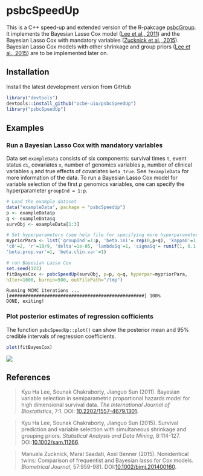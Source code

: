# psbcSpeedUp

This is a C++ speed-up and extended version of the R-pakcage [psbcGroup](https://CRAN.R-project.org/package=psbcGroup).
It implements the Bayesian Lasso Cox model ([Lee et al., 2011](https://doi.org/10.2202/1557-4679.1301)) and the Bayesian Lasso Cox with mandatory variables ([Zucknick et al., 2015](https://doi.org/10.1002/bimj.201400160)).
Bayesian Lasso Cox models with other shrinkage and group priors ([Lee et al., 2015](https://doi.org/10.1002/sam.11266)) are to be implemented later on.

## Installation

Install the latest development version from GitHub

```r
library("devtools")
devtools::install_github("ocbe-uio/psbcSpeedUp")
library("psbcSpeedUp")
```

## Examples

### Run a Bayesian Lasso Cox with mandatory variables

Data set `exampleData` consists of six components:
survival times `t`,
event status `di`,
covariates `x`,
number of genomics variables `p`,
number of clinical variables `q` and
true effects of covariates `beta_true`.
See `?exampleData` for more information of the data.
To run a Bayesian Lasso Cox model for variable selection of the first $p$ genomics variables, one can specify the hyperparameter `groupInd = 1:p`.

```r
# Load the example dataset
data("exampleData", package = "psbcSpeedUp")
p <- exampleData$p
q <- exampleData$q
survObj <- exampleData[1:3]

# Set hyperparameters (see help file for specifying more hyperparameters)
mypriorPara <- list('groupInd'=1:p, 'beta.ini'= rep(0,p+q), 'kappa0'=1,
'c0'=2, 'r'=10/9, 'delta'=1e-05, 'lambdaSq'=1, 'sigmaSq'= runif(1, 0.1, 10),
'beta.prop.var'=1, 'beta.clin.var'=1)

# run Bayesian Lasso Cox
set.seed(123)
fitBayesCox <- psbcSpeedUp(survObj, p=p, q=q, hyperpar=mypriorPara,
nIter=1000, burnin=500, outFilePath="/tmp")
```

```
Running MCMC iterations ...
[##################################################] 100%
DONE, exiting!
```

### Plot posterior estimates of regression cofficients

The function `psbcSpeedUp::plot()` can show the posterior mean and 95% credible intervals of regression coefficients.

```r
plot(fitBayesCox)
```

![](https://github.com/ocbe-uio/psbcSpeedUp/blob/main/README_plot_beta.png)<!-- -->

## References

> Kyu Ha Lee, Sounak Chakraborty, Jianguo Sun (2011).
> Bayesian variable selection in semiparametric proportional hazards model for high dimensional survival data.
> _The International Journal of Biostatistics_, 7:1. DOI: [10.2202/1557-4679.1301](https://doi.org/10.2202/1557-4679.1301).

> Kyu Ha Lee, Sounak Chakraborty, Jianguo Sun (2015).
> Survival prediction and variable selection with simultaneous shrinkage and grouping priors.
> _Statistical Analysis and Data Mining_, 8:114-127. DOI:[10.1002/sam.11266](https://doi.org/10.1002/sam.11266).

> Manuela Zucknick, Maral Saadati, Axel Benner (2015).
> Nonidentical twins: Comparison of frequentist and Bayesian lasso for Cox models.
> _Biometrical Journal_, 57:959-981. DOI:[10.1002/bimj.201400160](https://doi.org/10.1002/bimj.201400160).
